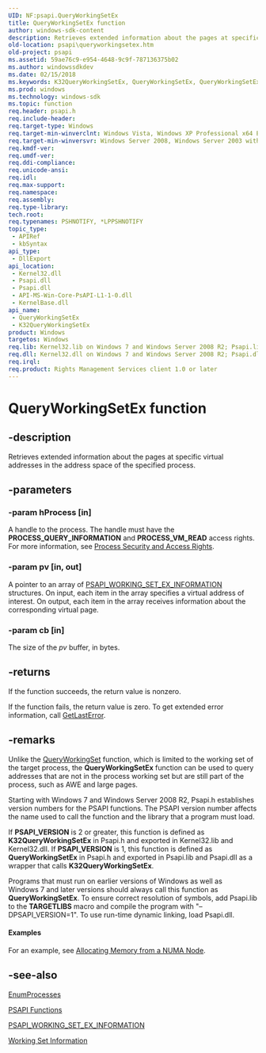```yaml
---
UID: NF:psapi.QueryWorkingSetEx
title: QueryWorkingSetEx function
author: windows-sdk-content
description: Retrieves extended information about the pages at specific virtual addresses in the address space of the specified process.
old-location: psapi\queryworkingsetex.htm
old-project: psapi
ms.assetid: 59ae76c9-e954-4648-9c9f-787136375b02
ms.author: windowssdkdev
ms.date: 02/15/2018
ms.keywords: K32QueryWorkingSetEx, QueryWorkingSetEx, QueryWorkingSetEx function [PSAPI], base.queryworkingsetex, psapi.queryworkingsetex, psapi/K32QueryWorkingSetEx, psapi/QueryWorkingSetEx
ms.prod: windows
ms.technology: windows-sdk
ms.topic: function
req.header: psapi.h
req.include-header: 
req.target-type: Windows
req.target-min-winverclnt: Windows Vista, Windows XP Professional x64 Edition [desktop apps only]
req.target-min-winversvr: Windows Server 2008, Windows Server 2003 with SP1 [desktop apps only]
req.kmdf-ver: 
req.umdf-ver: 
req.ddi-compliance: 
req.unicode-ansi: 
req.idl: 
req.max-support: 
req.namespace: 
req.assembly: 
req.type-library: 
tech.root: 
req.typenames: PSHNOTIFY, *LPPSHNOTIFY
topic_type:
 - APIRef
 - kbSyntax
api_type:
 - DllExport
api_location:
 - Kernel32.dll
 - Psapi.dll
 - Psapi.dll
 - API-MS-Win-Core-PsAPI-L1-1-0.dll
 - KernelBase.dll
api_name:
 - QueryWorkingSetEx
 - K32QueryWorkingSetEx
product: Windows
targetos: Windows
req.lib: Kernel32.lib on Windows 7 and Windows Server 2008 R2; Psapi.lib (if PSAPI_VERSION=1) on Windows 7 and Windows Server 2008 R2; Psapi.lib on Windows Server 2008, Windows Vista, Windows Server 2003 and Windows XP
req.dll: Kernel32.dll on Windows 7 and Windows Server 2008 R2; Psapi.dll (if PSAPI_VERSION=1) on Windows 7 and Windows Server 2008 R2; Psapi.dll on Windows Server 2008, Windows Vista, Windows Server 2003 and Windows XP
req.irql: 
req.product: Rights Management Services client 1.0 or later
---
```


# QueryWorkingSetEx function


## -description


Retrieves extended information about the pages at specific virtual addresses in the address space of 
    the specified process.


## -parameters




### -param hProcess [in]

A handle to the process. The handle must have the <b>PROCESS_QUERY_INFORMATION</b> and 
      <b>PROCESS_VM_READ</b> access rights. For more information, see 
      <a href="https://msdn.microsoft.com/508a17c4-88cd-431a-a102-00180a7f7ab5">Process Security and Access Rights</a>.


### -param pv [in, out]

A pointer to an array of 
      <a href="https://msdn.microsoft.com/d3500737-b9af-41a8-bf69-61d0bfbd6ce4">PSAPI_WORKING_SET_EX_INFORMATION</a> 
      structures. On input, each item in the array specifies a virtual address of interest. On output, each item in 
      the array receives information about the corresponding virtual page.


### -param cb [in]

The size of the <i>pv</i> buffer, in bytes.


## -returns



If the function succeeds, the return value is nonzero.

If the function fails, the return value is zero. To get extended error information, call 
       <a href="https://msdn.microsoft.com/d852e148-985c-416f-a5a7-27b6914b45d4">GetLastError</a>.




## -remarks



Unlike the <a href="https://msdn.microsoft.com/b932153f-2bbd-460e-8ff7-b3e493c397bb">QueryWorkingSet</a> function, which is 
    limited to the working set of the target process, the 
    <b>QueryWorkingSetEx</b> function can be used to query 
    addresses that are not in the process working set but are still part of the process, such as AWE and large 
    pages.

Starting with Windows 7 and Windows Server 2008 R2, Psapi.h establishes 
    version numbers for the PSAPI functions. The PSAPI version number affects the name used to call the function and 
    the library that a program must load.

If <b>PSAPI_VERSION</b> is 2 or greater, this function is defined as 
    <b>K32QueryWorkingSetEx</b> in Psapi.h and exported in Kernel32.lib 
    and Kernel32.dll. If <b>PSAPI_VERSION</b> is 1, this function is defined as 
    <b>QueryWorkingSetEx</b> in Psapi.h and 
    exported in Psapi.lib and Psapi.dll as a wrapper that calls 
    <b>K32QueryWorkingSetEx</b>.

Programs that must run on earlier versions of Windows as well as Windows 7 and later versions should always 
    call this function as <b>QueryWorkingSetEx</b>. To ensure 
    correct resolution of symbols, add Psapi.lib to the <b>TARGETLIBS</b> macro 
    and compile the program with "–DPSAPI_VERSION=1". To use run-time dynamic 
    linking, load Psapi.dll.


#### Examples

For an example, see 
     <a href="https://msdn.microsoft.com/df025b35-fb6b-4987-806e-9c76e6b130a1">Allocating Memory from a NUMA Node</a>.

<div class="code"></div>



## -see-also




<a href="https://msdn.microsoft.com/0c0445cb-27d2-4857-a4a5-7a4c180b068b">EnumProcesses</a>



<a href="https://msdn.microsoft.com/e158792b-fec2-498d-aae3-d5679fa55783">PSAPI Functions</a>



<a href="https://msdn.microsoft.com/d3500737-b9af-41a8-bf69-61d0bfbd6ce4">PSAPI_WORKING_SET_EX_INFORMATION</a>



<a href="https://msdn.microsoft.com/33c42f79-cc77-4d44-84c3-8bf0a4a60019">Working Set Information</a>
 

 

